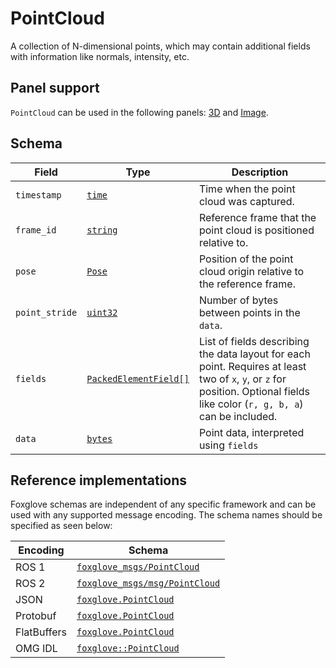 # PointCloud

A collection of N-dimensional points, which may contain additional fields with information like normals, intensity, etc.

## Panel support

<!--TODO: Link missing documentation when available-->

`PointCloud` can be used in the following panels: [3D](../panels/3d-panel.md) and [Image](../panels/image-panel.md).

## Schema

| Field          | Type                                                | Description                                                                                                                                                                  |
| -------------- | --------------------------------------------------- | ---------------------------------------------------------------------------------------------------------------------------------------------------------------------------- |
| `timestamp`    | [`time`](./built-in-types.md#time)                  | Time when the point cloud was captured.                                                                                                                                      |
| `frame_id`     | [`string`](./built-in-types.md#string)              | Reference frame that the point cloud is positioned relative to.                                                                                                              |
| `pose`         | [`Pose`](./pose.md)                                 | Position of the point cloud origin relative to the reference frame.                                                                                                          |
| `point_stride` | [`uint32`](./built-in-types.md#uint32)              | Number of bytes between points in the `data`.                                                                                                                                |
| `fields`       | [`PackedElementField[]`](./packed-element-field.md) | List of fields describing the data layout for each point. Requires at least two of `x`, `y`, or `z` for position. Optional fields like color (`r, g, b, a`) can be included. |
| `data`         | [`bytes`](./built-in-types.md#bytes)                | Point data, interpreted using `fields`                                                                                                                                       |

## Reference implementations

Foxglove schemas are independent of any specific framework and can be used with any supported message encoding. The schema names should be specified as seen below:

| Encoding    | Schema                                                                                                              |
| ----------- | ------------------------------------------------------------------------------------------------------------------- |
| ROS 1       | [`foxglove_msgs/PointCloud`](https://github.com/foxglove/foxglove-sdk/blob/main/schemas/ros1/PointCloud.msg)        |
| ROS 2       | [`foxglove_msgs/msg/PointCloud`](https://github.com/foxglove/foxglove-sdk/blob/main/schemas/ros2/PointCloud.msg)    |
| JSON        | [`foxglove.PointCloud`](https://github.com/foxglove/foxglove-sdk/blob/main/schemas/jsonschema/PointCloud.json)      |
| Protobuf    | [`foxglove.PointCloud`](https://github.com/foxglove/foxglove-sdk/blob/main/schemas/proto/foxglove/PointCloud.proto) |
| FlatBuffers | [`foxglove.PointCloud`](https://github.com/foxglove/foxglove-sdk/blob/main/schemas/flatbuffer/PointCloud.fbs)       |
| OMG IDL     | [`foxglove::PointCloud`](https://github.com/foxglove/foxglove-sdk/blob/main/schemas/omgidl/foxglove/PointCloud.idl) |
